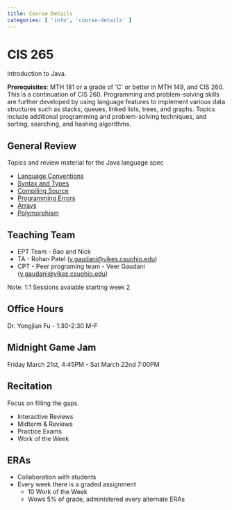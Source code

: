 ```yaml
---
title: Course Details
categories: [ 'info', 'course-details' ]
---
```


# CIS 265

Introduction to Java.

**Prerequisites**: MTH 181 or a grade of 'C' or better in MTH 149, and CIS 260. This is a continuation of CIS 260. Programming and problem-solving skills are further developed by using language features to implement various data structures such as stacks, queues, linked lists, trees, and graphs. Topics include additional programming and problem-solving techniques, and sorting, searching, and hashing algorithms.

## General Review

Topics and review material for the Java language spec

* [Language Conventions](../general-review/languageconventions)
* [Syntax and Types](..//general-review/syntaxandtypes)
* [Compiling Source](../general-review/compilingsource)
* [Programming Errors](../general-review/programmingerrors)
* [Arrays](../general-review/arrays)
* [Polymorphism](../general-review/polymorphism)

## Teaching Team

* EPT Team - Bao and Nick
* TA - Rohan Patel (v.gaudani@vikes.csuohio.edu)
* CPT - Peer programing team - Veer Gaudani (v.gaudani@vikes.csuohio.edu)

Note: 1:1 Sessions avaiable starting week 2

## Office Hours

Dr. Yongjian Fu - 1:30-2:30 M-F

## Midnight Game Jam

Friday March 21st, 4:45PM - Sat March 22nd 7:00PM

## Recitation

Focus on filling the gaps.

* Interactive Reviews
* Midterm & Reviews
* Practice Exams
* Work of the Week

## ERAs

* Collaboration with students
* Every week there is a graded assignment
    * 10 Work of the Week  
    * Wows 5% of grade, administered every alternate ERAs


